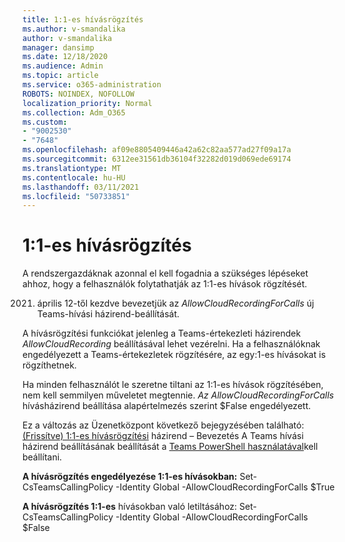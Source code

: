 ```yaml
---
title: 1:1-es hívásrögzítés
ms.author: v-smandalika
author: v-smandalika
manager: dansimp
ms.date: 12/18/2020
ms.audience: Admin
ms.topic: article
ms.service: o365-administration
ROBOTS: NOINDEX, NOFOLLOW
localization_priority: Normal
ms.collection: Adm_O365
ms.custom:
- "9002530"
- "7648"
ms.openlocfilehash: af09e8805409446a42a62c82aa577ad27f09a17a
ms.sourcegitcommit: 6312ee31561db36104f32282d019d069ede69174
ms.translationtype: MT
ms.contentlocale: hu-HU
ms.lasthandoff: 03/11/2021
ms.locfileid: "50733851"
---
```

# <a name="11-call-recording"></a>1:1-es hívásrögzítés

A rendszergazdáknak azonnal el kell fogadnia a szükséges lépéseket ahhoz, hogy a felhasználók folytathatják az 1:1-es hívások rögzítését.
 
2021. április 12-től kezdve bevezetjük az *AllowCloudRecordingForCalls* új Teams-hívási házirend-beállítását. 

A hívásrögzítési funkciókat jelenleg a Teams-értekezleti házirendek *AllowCloudRecording* beállításával lehet vezérelni. Ha a felhasználóknak engedélyezett a Teams-értekezletek rögzítésére, az egy:1-es hívásokat is rögzíthetnek.

Ha minden felhasználót le szeretne tiltani az 1:1-es hívások rögzítésében, nem kell semmilyen műveletet megtennie. *Az AllowCloudRecordingForCalls* hívásházirend beállítása alapértelmezés szerint $False engedélyezett.

Ez a változás az Üzenetközpont következő bejegyzésében található: [(Frissítve) 1:1-es hívásrögzítési](https://portal.microsoft.com/Adminportal/Home?ref=MessageCenter/:/messages/MC238796) házirend – Bevezetés A Teams hívási házirend beállításának beállítását a [Teams PowerShell használatával](https://docs.microsoft.com/microsoftteams/teams-powershell-install)kell beállítani.

**A hívásrögzítés engedélyezése 1:1-es hívásokban:** Set-CsTeamsCallingPolicy -Identity Global -AllowCloudRecordingForCalls $True

**A hívásrögzítés 1:1-es** hívásokban való letiltásához: Set-CsTeamsCallingPolicy -Identity Global -AllowCloudRecordingForCalls $False

